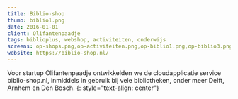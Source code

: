 ```yaml
---
title: Biblio-shop
thumb: biblio1.png
date: 2016-01-01
client: Olifantenpaadje
tags: biblioplus, webshop, activiteiten, onderwijs
screens: op-shops.png,op-activiteiten.png,op-biblio1.png,op-biblio3.png,op-biblio2.png
website: https://biblio-shop.nl/
---
```

Voor startup Olifantenpaadje ontwikkelden we de cloudapplicatie service biblio-shop.nl, inmiddels in gebruik bij vele bibliotheken, onder meer Delft, Arnhem en Den Bosch.
{: style="text-align: center"}